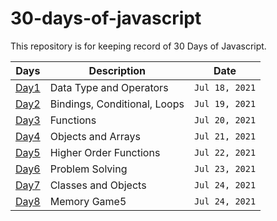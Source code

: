 # 30-days-of-javascript
This repository is for keeping record of 30 Days of Javascript.

| Days | Description | Date |
| ----------- | ----------- | ----------- |
| [Day1](day1.md) | Data Type and Operators | `Jul 18, 2021`
| [Day2](day2.md) | Bindings, Conditional, Loops | `Jul 19, 2021`
| [Day3](day3.md) | Functions | `Jul 20, 2021`
| [Day4](day4.md) | Objects and Arrays | `Jul 21, 2021`
| [Day5](day5.md) | Higher Order Functions | `Jul 22, 2021`
| [Day6](day6.md) | Problem Solving | `Jul 23, 2021`
| [Day7](day7.md) | Classes and Objects | `Jul 24, 2021`
| [Day8](day8.md) | Memory Game5| `Jul 24, 2021`